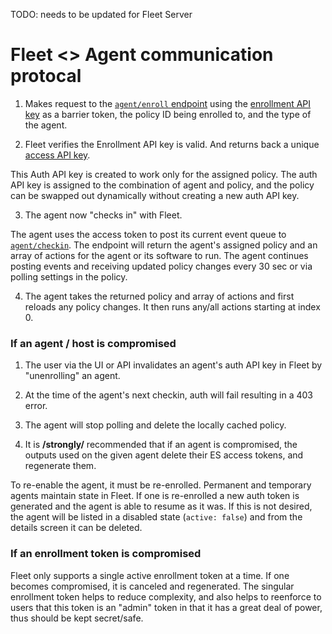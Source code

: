 TODO: needs to be updated for Fleet Server
# Fleet <> Agent communication protocal

1. Makes request to the [`agent/enroll` endpoint](/docs/api/fleet.asciidoc) using the [enrollment API key](api_keys.md) as a barrier token, the policy ID being enrolled to, and the type of the agent.

2. Fleet verifies the Enrollment API key is valid. And returns back a unique [access API key](api_keys.md).

This Auth API key is created to work only for the assigned policy.
The auth API key is assigned to the combination of agent and policy, and the policy can be swapped out dynamically without creating a new auth API key.

3. The agent now "checks in" with Fleet.

The agent uses the access token to post its current event queue to [`agent/checkin`](/docs/api/fleet.asciidoc). The endpoint will return the agent's assigned policy and an array of actions for the agent or its software to run.
The agent continues posting events and receiving updated policy changes every 30 sec or via polling settings in the policy.

4. The agent takes the returned policy and array of actions and first reloads any policy changes. It then runs any/all actions starting at index 0.

### If an agent / host is compromised

1. The user via the UI or API invalidates an agent's auth API key in Fleet by "unenrolling" an agent.

2. At the time of the agent's next checkin, auth will fail resulting in a 403 error.

3. The agent will stop polling and delete the locally cached policy.

4. It is **/strongly/** recommended that if an agent is compromised, the outputs used on the given agent delete their ES access tokens, and regenerate them.

To re-enable the agent, it must be re-enrolled. Permanent and temporary agents maintain state in Fleet. If one is re-enrolled a new auth token is generated and the agent is able to resume as it was. If this is not desired, the agent will be listed in a disabled state (`active: false`) and from the details screen it can be deleted.

### If an enrollment token is compromised

Fleet only supports a single active enrollment token at a time. If one becomes compromised, it is canceled and regenerated.
The singular enrollment token helps to reduce complexity, and also helps to reenforce to users that this token is an "admin" token in that it has a great deal of power, thus should be kept secret/safe.
